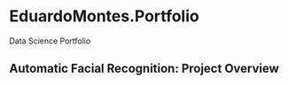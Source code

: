 # EduardoMontes.Portfolio
Data Science Portfolio

## Automatic Facial Recognition: Project Overview






